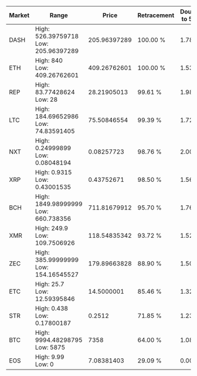 | Market | Range | Price| Retracement | Doubles to 50% |
| --- | --- | --- | --- | --- |
| DASH | High: 526.39759718<br />Low: 205.96397289 | 205.96397289 | 100.00 % | 1.78 |
| ETH | High: 840<br />Low: 409.26762601 | 409.26762601 | 100.00 % | 1.53 |
| REP | High: 83.77428624<br />Low: 28 | 28.21905013 | 99.61 % | 1.98 |
| LTC | High: 184.69652986<br />Low: 74.83591405 | 75.50846554 | 99.39 % | 1.72 |
| NXT | High: 0.24999899<br />Low: 0.08048194 | 0.08257723 | 98.76 % | 2.00 |
| XRP | High: 0.9315<br />Low: 0.43001535 | 0.43752671 | 98.50 % | 1.56 |
| BCH | High: 1849.98999999<br />Low: 660.738356 | 711.81679912 | 95.70 % | 1.76 |
| XMR | High: 249.9<br />Low: 109.7506926 | 118.54835342 | 93.72 % | 1.52 |
| ZEC | High: 385.99999999<br />Low: 154.16545527 | 179.89663828 | 88.90 % | 1.50 |
| ETC | High: 25.7<br />Low: 12.59395846 | 14.5000001 | 85.46 % | 1.32 |
| STR | High: 0.438<br />Low: 0.17800187 | 0.2512 | 71.85 % | 1.23 |
| BTC | High: 9994.48298795<br />Low: 5875 | 7358 | 64.00 % | 1.08 |
| EOS | High: 9.99<br />Low: 0 | 7.08381403 | 29.09 % | 0.00 |
